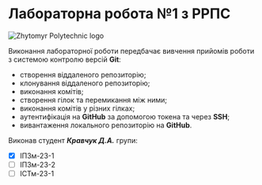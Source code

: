 # Лабораторна робота №1 з РРПС

![Zhytomyr Polytechnic logo](https://media.ztu.edu.ua/wp-content/uploads/2020/02/Group-6-1-1536x465.png)

Виконання лабораторної роботи передбачає вивчення прийомів роботи з системою контролю версій **Git**:

- створення віддаленого репозиторію;
- клонування віддаленого репозиторію;
- виконання комітів;
- створення гілок та перемикання між ними;
- виконання комітів у різних гілках;
- аутентифікація на **GitHub** за допомогою токена та через **SSH**;
- вивантаження локального репозиторію на **GitHub**.

Виконав студент ***Кравчук Д.А.*** групи:
- [x]  ІПЗм-23-1
- [ ]  ІПЗм-23-2
- [ ]  ІСТм-23-1
